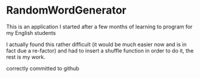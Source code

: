 # RandomWordGenerator

This is an application I started after a few months of learning to program for my English students

I actually found this rather difficult (it would be much easier now and is in fact due a re-factor) and had to insert a shuffle function in order to do it, the rest is my work.

correctly committed to github